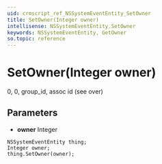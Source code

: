 ```yaml
---
uid: crmscript_ref_NSSystemEventEntity_SetOwner
title: SetOwner(Integer owner)
intellisense: NSSystemEventEntity.SetOwner
keywords: NSSystemEventEntity, GetOwner
so.topic: reference
---
```


# SetOwner(Integer owner)

0, 0, group_id, assoc id (see over)

## Parameters

* **owner** Integer

```crmscript
NSSystemEventEntity thing;
Integer owner;
thing.SetOwner(owner);
```


